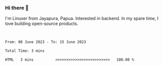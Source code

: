 ### Hi there 👋

I'm Linuxer from Jayapura, Papua. Interested in backend. In my spare time, I love building open-source products.

<br>

 
 <!--START_SECTION:waka-->

```txt
From: 08 June 2023 - To: 15 June 2023

Total Time: 3 mins

HTML   3 mins          >>>>>>>>>>>>>>>>>>>>>>>>>   100.00 %
```

<!--END_SECTION:waka-->
